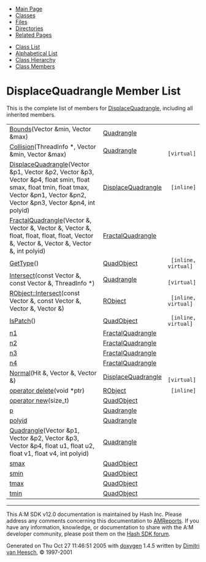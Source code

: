 <div class="tabs">

- [Main Page](index.md)
- <span id="current">[Classes](annotated.md)</span>
- [Files](files.md)
- [Directories](dirs.md)
- [Related Pages](pages.md)

</div>

<div class="tabs">

- [Class List](annotated.md)
- [Alphabetical List](classes.md)
- [Class Hierarchy](hierarchy.md)
- [Class Members](functions.md)

</div>

# DisplaceQuadrangle Member List

This is the complete list of members for <a href="classDisplaceQuadrangle.md" class="el">DisplaceQuadrangle</a>, including all inherited members.

|  |  |  |
|----|----|----|
| <a href="classQuadrangle.md#e82c9ad9c6c30984991b4221097e194d" class="el">Bounds</a>(Vector &min, Vector &max) | <a href="classQuadrangle.md" class="el">Quadrangle</a> |  |
| <a href="classQuadrangle.md#baba436d04765f15dccba87a6a9a0b26" class="el">Collision</a>(ThreadInfo \*, Vector &min, Vector &max) | <a href="classQuadrangle.md" class="el">Quadrangle</a> | ` [virtual]` |
| <a href="classDisplaceQuadrangle.md#3077783a0b5663fb002105127ca24dd9" class="el">DisplaceQuadrangle</a>(Vector &p1, Vector &p2, Vector &p3, Vector &p4, float smin, float smax, float tmin, float tmax, Vector &pn1, Vector &pn2, Vector &pn3, Vector &pn4, int polyid) | <a href="classDisplaceQuadrangle.md" class="el">DisplaceQuadrangle</a> | ` [inline]` |
| <a href="classFractalQuadrangle.md#edd6e900fab89776a46661ef6eb5087e" class="el">FractalQuadrangle</a>(Vector &, Vector &, Vector &, Vector &, float, float, float, float, Vector &, Vector &, Vector &, Vector &, int polyid) | <a href="classFractalQuadrangle.md" class="el">FractalQuadrangle</a> |  |
| <a href="classQuadObject.md#97bbe45df6b2b139c951f179d5dc83b8" class="el">GetType</a>() | <a href="classQuadObject.md" class="el">QuadObject</a> | ` [inline, virtual]` |
| <a href="classQuadrangle.md#ebc1dd006469e892a02410cbfdd1d3ec" class="el">Intersect</a>(const Vector &, const Vector &, ThreadInfo \*) | <a href="classQuadrangle.md" class="el">Quadrangle</a> | ` [virtual]` |
| <a href="classRObject.md#3a8a40efddd68314bac0f4f5cb5d99fb" class="el">RObject::Intersect</a>(const Vector &, const Vector &, Vector &, Vector &) | <a href="classRObject.md" class="el">RObject</a> | ` [inline, virtual]` |
| <a href="classQuadObject.md#4bffe3bafe7317374a6eb3369ba34453" class="el">IsPatch</a>() | <a href="classQuadObject.md" class="el">QuadObject</a> | ` [inline, virtual]` |
| <a href="classFractalQuadrangle.md#c82561ec215a6e31807ceedf3b3bd25e" class="el">n1</a> | <a href="classFractalQuadrangle.md" class="el">FractalQuadrangle</a> |  |
| <a href="classFractalQuadrangle.md#a6bbc91ae73dd21c0533f735470a9cd0" class="el">n2</a> | <a href="classFractalQuadrangle.md" class="el">FractalQuadrangle</a> |  |
| <a href="classFractalQuadrangle.md#4443aee183b279f76a95c13c7f5bca0d" class="el">n3</a> | <a href="classFractalQuadrangle.md" class="el">FractalQuadrangle</a> |  |
| <a href="classFractalQuadrangle.md#ed23e9d533a3992b2bfeef6f8601a945" class="el">n4</a> | <a href="classFractalQuadrangle.md" class="el">FractalQuadrangle</a> |  |
| <a href="classDisplaceQuadrangle.md#8a11f22291743884b9331d9cb58e455e" class="el">Normal</a>(Hit &, Vector &, Vector &) | <a href="classDisplaceQuadrangle.md" class="el">DisplaceQuadrangle</a> | ` [virtual]` |
| <a href="classRObject.md#b2a90b0840ba0f087728d89d27353935" class="el">operator delete</a>(void \*ptr) | <a href="classRObject.md" class="el">RObject</a> | ` [inline]` |
| <a href="classQuadObject.md#bc715659c306f0a65069ac15e7f2d659" class="el">operator new</a>(size_t) | <a href="classQuadObject.md" class="el">QuadObject</a> |  |
| <a href="classQuadrangle.md#3eced0bb6342606323bf44ff237b6fe8" class="el">p</a> | <a href="classQuadrangle.md" class="el">Quadrangle</a> |  |
| <a href="classQuadrangle.md#c19693bf3397e41bd09a2c8ab0fbe79f" class="el">polyid</a> | <a href="classQuadrangle.md" class="el">Quadrangle</a> |  |
| <a href="classQuadrangle.md#80b6608efa79a862af6b31af6ec75c7d" class="el">Quadrangle</a>(Vector &p1, Vector &p2, Vector &p3, Vector &p4, float u1, float u2, float v1, float v4, int polyid) | <a href="classQuadrangle.md" class="el">Quadrangle</a> |  |
| <a href="classQuadObject.md#bd92ac5ba2dc1a7673c98858cfbab0af" class="el">smax</a> | <a href="classQuadObject.md" class="el">QuadObject</a> |  |
| <a href="classQuadObject.md#36c5912f6e22a8791f1e2b080fec1f7e" class="el">smin</a> | <a href="classQuadObject.md" class="el">QuadObject</a> |  |
| <a href="classQuadObject.md#5b5f9dec7e1226b2974d50c3df7a5c6b" class="el">tmax</a> | <a href="classQuadObject.md" class="el">QuadObject</a> |  |
| <a href="classQuadObject.md#940c5db2b6e1c6c92f011046b22732c0" class="el">tmin</a> | <a href="classQuadObject.md" class="el">QuadObject</a> |  |

------------------------------------------------------------------------

<span class="small">This A:M SDK v12.0 documentation is maintained by Hash Inc. Please address any comments concerning this documentation to [AMReports](http://www.hash.com/reports). If you have any information, knowledge, or documentation to share with the A:M developer community, please post them on the [Hash SDK forum](http://www.hash.com/forums/index.php?showforum=11).</span>

Generated on Thu Oct 27 11:46:51 2005 with [<span class="image placeholder" original-image-src="doxygen.png" original-image-title="" height="45" width="100" align="middle" border="0">doxygen</span>](http://www.doxygen.org/index.html) 1.4.5 written by [Dimitri van Heesch](mailto:dimitri@stack.nl), © 1997-2001
